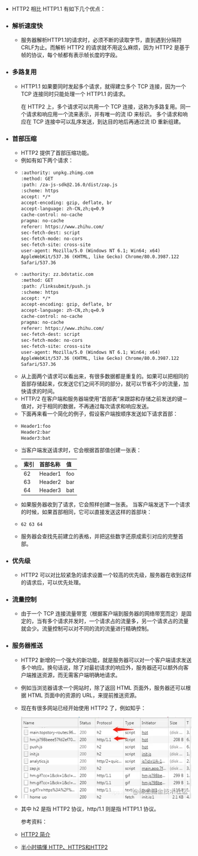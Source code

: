 - HTTP2 相比 HTTP1.1 有如下几个优点：
- ### 解析速度快
	- 服务器解析HTTP1.1的请求时，必须不断的读取字节，直到遇到分隔符CRLF为止。而解析 HTTP2 的请求就不用这么麻烦，因为 HTTP2 是基于帧的协议，每个帧都有表示帧长度的字段。
- ### 多路复用
	- HTTP1.1 如果要同时发起多个请求，就得建立多个 TCP 连接，因为一个 TCP 连接同时只能处理一个 HTTP1.1 的请求。
	  
	  在 HTTP2 上，多个请求可以共用一个 TCP 连接，这称为多路复用。同一个请求和响应用一个流来表示，并有唯一的流 ID 来标识。
	  多个请求和响应在 TCP 连接中可以乱序发送，到达目的地后再通过流 ID 重新组建。
- ### 首部压缩
	- HTTP2 提供了首部压缩功能。
	- 例如有如下两个请求：
	- ```
	  :authority: unpkg.zhimg.com
	  :method: GET
	  :path: /za-js-sdk@2.16.0/dist/zap.js
	  :scheme: https
	  accept: */*
	  accept-encoding: gzip, deflate, br
	  accept-language: zh-CN,zh;q=0.9
	  cache-control: no-cache
	  pragma: no-cache
	  referer: https://www.zhihu.com/
	  sec-fetch-dest: script
	  sec-fetch-mode: no-cors
	  sec-fetch-site: cross-site
	  user-agent: Mozilla/5.0 (Windows NT 6.1; Win64; x64) AppleWebKit/537.36 (KHTML, like Gecko) Chrome/80.0.3987.122 Safari/537.36
	  ```
	- ```
	  :authority: zz.bdstatic.com
	  :method: GET
	  :path: /linksubmit/push.js
	  :scheme: https
	  accept: */*
	  accept-encoding: gzip, deflate, br
	  accept-language: zh-CN,zh;q=0.9
	  cache-control: no-cache
	  pragma: no-cache
	  referer: https://www.zhihu.com/
	  sec-fetch-dest: script
	  sec-fetch-mode: no-cors
	  sec-fetch-site: cross-site
	  user-agent: Mozilla/5.0 (Windows NT 6.1; Win64; x64) AppleWebKit/537.36 (KHTML, like Gecko) Chrome/80.0.3987.122 Safari/537.36
	  ```
	- 从上面两个请求可以看出来，有很多数据都是重复的。如果可以把相同的首部存储起来，仅发送它们之间不同的部分，就可以节省不少的流量，加快请求的时间。
	- HTTP/2 在客户端和服务器端使用“首部表”来跟踪和存储之前发送的键－值对，对于相同的数据，不再通过每次请求和响应发送。
	- 下面再来看一个简化的例子，假设客户端按顺序发送如下请求首部：
	- ```
	  Header1:foo
	  Header2:bar
	  Header3:bat
	  ```
	- 当客户端发送请求时，它会根据首部值创建一张表：
	- | 索引 | 首部名称 | 值 |
	  | ---- | ---- | ---- |
	  | 62 | Header1 | foo |
	  | 63 | Header2 | bar |
	  | 64 | Header3 | bat |
	- 如果服务器收到了请求，它会照样创建一张表。 当客户端发送下一个请求的时候，如果首部相同，它可以直接发送这样的首部块：
	- ```
	  62 63 64
	  ```
	- 服务器会查找先前建立的表格，并把这些数字还原成索引对应的完整首部。
- ### 优先级
	- HTTP2 可以对比较紧急的请求设置一个较高的优先级，服务器在收到这样的请求后，可以优先处理。
- ### 流量控制
	- 由于一个 TCP 连接流量带宽（根据客户端到服务器的网络带宽而定）是固定的，当有多个请求并发时，一个请求占的流量多，另一个请求占的流量就会少。流量控制可以对不同的流的流量进行精确控制。
- ### 服务器推送
	- HTTP2 新增的一个强大的新功能，就是服务器可以对一个客户端请求发送多个响应。换句话说，除了对最初请求的响应外，服务器还可以额外向客户端推送资源，而无需客户端明确地请求。
	- 例如当浏览器请求一个网站时，除了返回 HTML 页面外，服务器还可以根据 HTML 页面中的资源的 URL，来提前推送资源。
	- 现在有很多网站已经开始使用 HTTP2 了，例如知乎：
	- ![image.png](../assets/image_1656778301438_0.png)
	- 其中 h2 是指 HTTP2 协议，http/1.1 则是指 HTTP1.1 协议。
	  
	  参考资料：
	- [HTTP2 简介](https://link.juejin.cn/?target=https%3A%2F%2Fdevelopers.google.com%2Fweb%2Ffundamentals%2Fperformance%2Fhttp2%2F%3Fhl%3Dzh-cn)
	- [半小时搞懂 HTTP、HTTPS和HTTP2](https://link.juejin.cn/?target=https%3A%2F%2Fgithub.com%2Fwoai3c%2FFront-end-articles%2Fblob%2Fmaster%2Fhttp-https-http2.md)